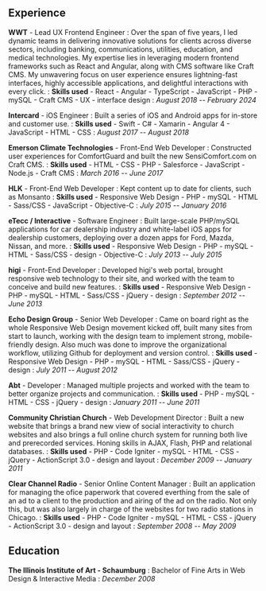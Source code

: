 ## Experience
**WWT** - Lead UX Frontend Engineer
: Over the span of five years, I led dynamic teams in delivering innovative solutions for clients across diverse sectors, including banking, communications, utilities, education, and medical technologies. My expertise lies in leveraging modern frontend frameworks such as React and Angular, along with CMS software like Craft CMS. My unwavering focus on user experience ensures lightning-fast interfaces, highly accessible applications, and delightful interactions with every click.
: **Skills used**
	- React
	- Angular
	- TypeScript
	- JavaScript
	- PHP
	- mySQL
	- Craft CMS
	- UX
	- interface design
: *August 2018 -- February 2024*

**Intercard** - iOS Engineer
: Built a series of iOS and Android apps for in-store and customer use.
: **Skills used**
	- Swift
	- C#
	- Xamarin
	- Angular 4
	- JavaScript
	- HTML
	- CSS
: *August 2017 -- August 2018*

**Emerson Climate Technologies** - Front-End Web Developer
: Constructed user experiences for ComfortGuard and built the new SensiComfort.com on Craft CMS.
: **Skills used**
	- HTML
	- CSS
	- PHP
	- Salesforce
	- JavaScript
	- Node.js
	- Craft CMS
: *March 2016 -- June 2017*

**HLK** - Front-End Web Developer
: Kept content up to date for clients, such as Monsanto
: **Skills used**
	- Responsive Web Design
	- PHP
	- mySQL
	- HTML
	- Sass/CSS
	- JavaScript
	- Objective-C
: *July 2015 -- January 2016*

**eTecc / Interactive** - Software Engineer
: Built large-scale PHP/mySQL applications for car dealership industry and white-label iOS apps for dealership customers, deploying over a dozen apps for Ford, Mazda, Nissan, and more.
: **Skills used**
	- Responsive Web Design
	- PHP
	- mySQL
	- HTML
	- Sass/CSS
	- design
	- Objective-C
: *July 2013 -- July 2015*

**higi** - Front-End Developer
: Developed higi's web portal, brought responsive web technology to their site, and worked with the team to conceive and build new features.
: **Skills used**
	- Responsive Web Design
	- PHP
	- mySQL
	- HTML
	- Sass/CSS
	- jQuery
	- design
: *September 2012 -- June 2013*

**Echo Design Group** - Senior Web Developer
: Came on board right as the whole Responsive Web Design movement kicked off, built many sites from start to launch, working with the design team to implement strong, mobile-friendly design. Also much was done to improve the organizational workflow, utilizing Github for deployment and version control.
: **Skills used**
	- Responsive Web Design
	- PHP
	- mySQL
	- HTML
	- Sass/CSS
	- jQuery
	- design
: *July 2011 -- August 2012*

**Abt** - Developer
: Managed multiple projects and worked with the team to better organize projects and communication.
: **Skills used**
	- PHP
	- mySQL
	- HTML
	- CSS
	- jQuery
	- design
: *January 2011 -- June 2011*

**Community Christian Church** - Web Development Director
: Built a new website that brings a brand new view of social interactivity to church websites and also brings a full online church system for running both live and prerecorded services. Honing skills in AJAX, Flash, PHP and relational databases.
: **Skills used**
	- PHP
	- Code Igniter
	- mySQL
	- HTML
	- CSS
	- jQuery
	- ActionScript 3.0
	- design and layout
: *December 2009 -- January 2011*

**Clear Channel Radio** - Senior Online Content Manager
: Built an application for managing the ofice paperwork that covered everthing from the sale of an ad to a client to the production and airing of the ad on the radio. Not only this, but was also largely in charge of the websites for two radio stations in Chicago.
: **Skills used**
	- PHP
	- Code Igniter
	- mySQL
	- HTML
	- CSS
	- jQuery
	- ActionScript 3.0
	- design and layout
: *September 2008 -- May 2009*

## Education
**The Illinois Institute of Art - Schaumburg**
: Bachelor of Fine Arts in Web Design & Interactive Media
: *December 2008*